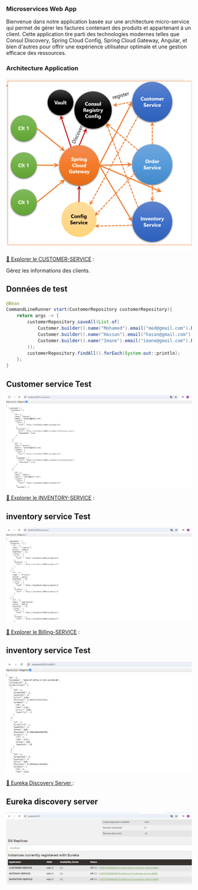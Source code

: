 <h3>Microservices Web App </h3>
<p>
Bienvenue dans notre application basée sur une architecture micro-service qui permet de gérer les factures contenant des produits et appartenant à un client.
Cette application tire parti des technologies modernes telles que Consul Discovery, Spring Cloud Config, Spring Cloud Gateway, Angular,
et bien d'autres pour offrir une expérience utilisateur optimale et une gestion efficace des ressources.
</p>
<h3>Architecture Application </h3>
<img src="captures/Archite.png">

[📌 Explorer le CUSTOMER-SERVICE](#customer-service) : 

   Gérez les informations des clients.

## Données de test

```java
@Bean
CommandLineRunner start(CustomerRepository customerRepository){
    return args -> {
        customerRepository.saveAll(List.of(
            Customer.builder().name("Mohamed").email("med@gmail.com").build(),
            Customer.builder().name("Hassan").email("hasan@gmail.com").build(),
            Customer.builder().name("Imane").email("imane@gmail.com").build()
        ));
        customerRepository.findAll().forEach(System.out::println);
    };
}
```
## Customer service Test
<img src="captures/microservice-customer.PNG">

[📌 Explorer le INVENTORY-SERVICE](#inventory-service) : 

## inventory service Test
<img src="captures/microservice-product.PNG">

[📌 Explorer le Billing-SERVICE](Billing-service) :

## inventory service Test
<img src="captures/microservice_billing.PNG">

[📌 Eureka Discovery Server ](Eureka-discovery) :

## Eureka discovery server

<img src="captures/Eureka discovery.png">










